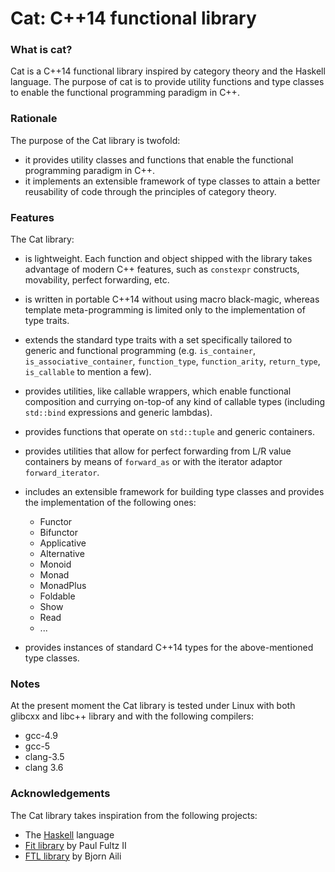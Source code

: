 Cat: C++14 functional library
=============================

### What is cat?

Cat is a C++14 functional library inspired by category theory 
and the Haskell language.
The purpose of cat is to provide utility functions and type classes 
to enable the functional programming paradigm in C++.

### Rationale 

The purpose of the Cat library is twofold: 

* it provides utility classes and functions that enable the functional programming 
paradigm in C++.
* it implements an extensible framework of type classes to attain a better 
reusability of code through the principles of category theory.


### Features


The Cat library:

* is lightweight. Each function and object shipped with the library
takes advantage of modern C++ features, such as `constexpr` constructs, movability, 
perfect forwarding, etc.
* is written in portable C++14 without using macro black-magic, whereas 
template meta-programming is limited only to the implementation of type traits.
* extends the standard type traits with a set specifically tailored to generic and 
functional programming (e.g. `is_container`, `is_associative_container`, `function_type`, 
`function_arity`, `return_type`, `is_callable` to mention a few).
* provides utilities, like callable wrappers, which enable functional composition and 
currying on-top-of any kind of callable types (including `std::bind` expressions 
and generic lambdas).
* provides functions that operate on `std::tuple` and generic containers. 
* provides utilities that allow for perfect forwarding from L/R value containers 
by means of `forward_as` or with the iterator adaptor `forward_iterator`.  
* includes an extensible framework for building type classes and provides the
implementation of the following ones:
    * Functor
    * Bifunctor
    * Applicative
    * Alternative 
    * Monoid 
    * Monad
    * MonadPlus
    * Foldable
    * Show
    * Read
    * ...

* provides instances of standard C++14 types for the above-mentioned type classes.

### Notes

At the present moment the Cat library is tested under Linux with both glibcxx and libc++
library and with the following compilers:
    
* gcc-4.9
* gcc-5 
* clang-3.5 
* clang 3.6 


### Acknowledgements

The Cat library takes inspiration from the following projects:

* The [Haskell](https://www.haskell.org) language
* [Fit library](https://github.com/pfultz2/Fit) by Paul Fultz II
* [FTL library](https://github.com/beark/ftl) by Bjorn Aili


